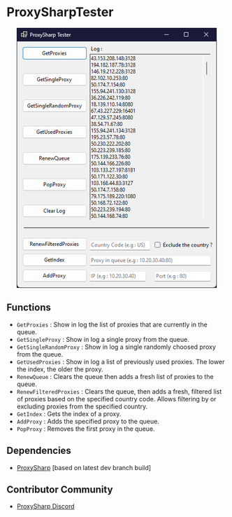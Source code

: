 # ProxySharpTester
<p align="center">
  <img src="images/main.png" />
</p>

## Functions
- `GetProxies` : Show in log the list of proxies that are currently in the queue.
- `GetSingleProxy` : Show in log a single proxy from the queue.
- `GetSingleRandomProxy` : Show in log a single randomly choosed proxy from the queue.
- `GetUsedProxies` :  Show in log a list of previously used proxies. The lower the index, the older the proxy.
- `RenewQueue` : Clears the queue then adds a fresh list of proxies to the queue.
- `RenewFilteredProxies` : Clears the queue, then adds a fresh, filtered list of proxies based on the specified country code. Allows filtering by or excluding proxies from the specified country.
- `GetIndex` : Gets the index of a proxy.
- `AddProxy` : Adds the specified proxy to the queue.
- `PopProxy` : Removes the first proxy in the queue.
## Dependencies
- [ProxySharp](https://github.com/m-henderson/ProxySharp) [based on latest dev branch build]
## Contributor Community
- [ProxySharp Discord](https://discord.gg/F77g42ZNFa)
